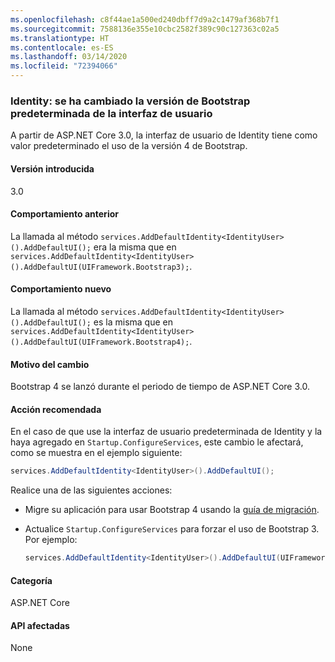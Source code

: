```yaml
---
ms.openlocfilehash: c8f44ae1a500ed240dbff7d9a2c1479af368b7f1
ms.sourcegitcommit: 7588136e355e10cbc2582f389c90c127363c02a5
ms.translationtype: HT
ms.contentlocale: es-ES
ms.lasthandoff: 03/14/2020
ms.locfileid: "72394066"
---
```

### <a name="identity-default-bootstrap-version-of-ui-changed"></a>Identity: se ha cambiado la versión de Bootstrap predeterminada de la interfaz de usuario

A partir de ASP.NET Core 3.0, la interfaz de usuario de Identity tiene como valor predeterminado el uso de la versión 4 de Bootstrap.

#### <a name="version-introduced"></a>Versión introducida

3.0

#### <a name="old-behavior"></a>Comportamiento anterior

La llamada al método `services.AddDefaultIdentity<IdentityUser>().AddDefaultUI();` era la misma que en `services.AddDefaultIdentity<IdentityUser>().AddDefaultUI(UIFramework.Bootstrap3);`.

#### <a name="new-behavior"></a>Comportamiento nuevo

La llamada al método `services.AddDefaultIdentity<IdentityUser>().AddDefaultUI();` es la misma que en `services.AddDefaultIdentity<IdentityUser>().AddDefaultUI(UIFramework.Bootstrap4);`.

#### <a name="reason-for-change"></a>Motivo del cambio

Bootstrap 4 se lanzó durante el periodo de tiempo de ASP.NET Core 3.0.

#### <a name="recommended-action"></a>Acción recomendada

En el caso de que use la interfaz de usuario predeterminada de Identity y la haya agregado en `Startup.ConfigureServices`, este cambio le afectará, como se muestra en el ejemplo siguiente:

```csharp
services.AddDefaultIdentity<IdentityUser>().AddDefaultUI();
```

Realice una de las siguientes acciones:

- Migre su aplicación para usar Bootstrap 4 usando la [guía de migración](https://getbootstrap.com/docs/4.0/migration).
- Actualice `Startup.ConfigureServices` para forzar el uso de Bootstrap 3. Por ejemplo:

    ```csharp
    services.AddDefaultIdentity<IdentityUser>().AddDefaultUI(UIFramework.Bootstrap3);
    ```

#### <a name="category"></a>Categoría

ASP.NET Core

#### <a name="affected-apis"></a>API afectadas

None

<!-- 

#### Affected APIs

Not detectable via API analysis

-->
